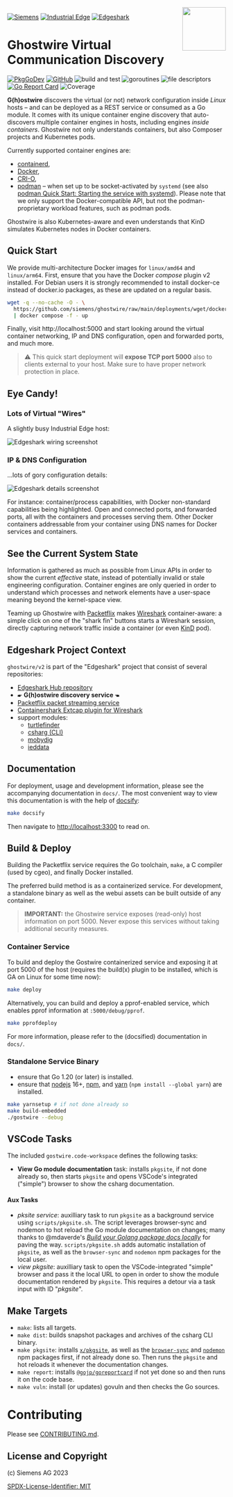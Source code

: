 <img align="right" width="100" height="100" src="media/gostwire-mascot-darklight-150x150.png" style="padding: 0 0 1ex 0.8em">

[![Siemens](https://img.shields.io/badge/github-siemens-009999?logo=github)](https://github.com/siemens)
[![Industrial Edge](https://img.shields.io/badge/github-industrial%20edge-e39537?logo=github)](https://github.com/industrial-edge)
[![Edgeshark](https://img.shields.io/badge/github-Edgeshark-003751?logo=github)](https://github.com/siemens/edgeshark)

# Ghostwire Virtual Communication Discovery

[![PkgGoDev](https://pkg.go.dev/badge/github.com/siemens/ghostwire/v2)](https://pkg.go.dev/github.com/siemens/ghostwire/v2)
[![GitHub](https://img.shields.io/github/license/siemens/ghostwire)](https://img.shields.io/github/license/siemens/ghostwire)
![build and test](https://github.com/siemens/ghostwire/workflows/build%20and%20test/badge.svg?branch=main)
![goroutines](https://img.shields.io/badge/go%20routines-not%20leaking-success)
![file descriptors](https://img.shields.io/badge/file%20descriptors-not%20leaking-success)
[![Go Report Card](https://goreportcard.com/badge/github.com/siemens/ghostwire/v2)](https://goreportcard.com/report/github.com/siemens/ghostwire/v2)
![Coverage](https://img.shields.io/badge/Coverage-76.2%25-yellow)

**G(h)ostwire** discovers the virtual (or not) network configuration inside
_Linux_ hosts – and can be deployed as a REST service or consumed as a Go
module. It comes with its unique container engine discovery that auto-discovers
multiple container engines in hosts, including engines _inside containers_.
Ghostwire not only understands containers, but also Composer projects and
Kubernetes pods.

Currently supported container engines are:
- [containerd](https://containerd.io), 
- [Docker](https://docker.com),
- [CRI-O](https://cri-o.io),
- [podman](https://podman.io) – when set up to be socket-activated by `systemd`
  (see also [podman Quick Start: Starting the service with
  systemd](https://github.com/containers/podman/blob/main/pkg/bindings/README.md#quick-start)).
  Please note that we only support the Docker-compatible API, but not the
  podman-proprietary workload features, such as podman pods.

Ghostwire is also Kubernetes-aware and even understands that KinD simulates
Kubernetes nodes in Docker containers.

## Quick Start

We provide multi-architecture Docker images for `linux/amd64` and `linux/arm64`.
First, ensure that you have the Docker _compose_ plugin v2 installed. For Debian
users it is strongly recommended to install docker-ce instead of docker.io
packages, as these are updated on a regular basis.

```bash
wget -q --no-cache -O - \
  https://github.com/siemens/ghostwire/raw/main/deployments/wget/docker-compose.yaml \
  | docker compose -f - up
```

Finally, visit http://localhost:5000 and start looking around the virtual
container networking, IP and DNS configuration, open and forwarded ports, and
much more.

> ⚠ This quick start deployment will **expose TCP port 5000** also to clients
> external to your host. Make sure to have proper network protection in place.

## Eye Candy!

### Lots of Virtual "Wires"

A slightly busy Industrial Edge host:

![Edgeshark wiring screenshot](media/edgeshark%20screenshot.png)

### IP & DNS Configuration

...lots of gory configuration details:

![Edgeshark details screenshot](media/edgeshark%20screenshot%20details.png)

For instance: container/process capabilities, with Docker non-standard
capabilities being highlighted. Open and connected ports, and forwarded ports,
all with the containers and processes serving them. Other Docker containers
addressable from your container using DNS names for Docker services and
containers.

## See the Current System State

Information is gathered as much as possible from Linux APIs in order to show the
current _effective_ state, instead of potentially invalid or stale engineering
configuration. Container engines are only queried in order to understand which
processes and network elements have a user-space meaning beyond the kernel-space
view.

Teaming up Ghostwire with [Packetflix](https://github.com/siemens/packetflix)
makes [Wireshark](https://www.wireshark.org/) container-aware: a simple click on
one of the "shark fin" buttons starts a Wireshark session, directly capturing
network traffic inside a container (or even [KinD](https://kind.sigs.k8s.io/)
pod).

## Edgeshark Project Context

`ghostwire/v2` is part of the "Edgeshark" project that consist of several
repositories:
- [Edgeshark Hub repository](https://github.com/siemens/edgeshark)
- 🖝 **G(h)ostwire discovery service** 🖜
- [Packetflix packet streaming service](https://github.com/siemens/packetflix)
- [Containershark Extcap plugin for
  Wireshark](https://github.com/siemens/cshargextcap)
- support modules:
  - [turtlefinder](https://github.com/siemens/turtlefinder)
  - [csharg (CLI)](https://github.com/siemens/csharg)
  - [mobydig](https://github.com/siemens/mobydig)
  - [ieddata](https://github.com/siemens/ieddata)

## Documentation

For deployment, usage and development information, please see the accompanying
documentation in `docs/`. The most convenient way to view this documentation is
with the help of [docsify](https://docsify.js.org/):

```bash
make docsify
```

Then navigate to [http://localhost:3300](http://localhost:3300) to read on.

## Build & Deploy

Building the Packetflix service requires the Go toolchain, `make`, a C compiler
(used by cgeo), and finally Docker installed.

The preferred build method is as a containerized service. For development, a
standalone binary as well as the webui assets can be built outside of any
container.

> **IMPORTANT:** the Ghostwire service exposes (read-only) host information on
> port 5000. Never expose this services without taking additional security
> measures.

### Container Service

To build and deploy the Gostwire containerized service and exposing it at port
5000 of the host (requires the build(x) plugin to be installed, which is GA on
Linux for some time now):

```bash
make deploy
```

Alternatively, you can build and deploy a pprof-enabled service, which enables
pprof information at `:5000/debug/pprof`.

```bash
make pprofdeploy
```

For more information, please refer to the (docsified) documentation in `docs/`.

### Standalone Service Binary

- ensure that Go 1.20 (or later) is installed.
- ensure that [nodejs](https://nodejs.org/en/) 16+,
  [npm](https://docs.npmjs.com/downloading-and-installing-node-js-and-npm), and
  [yarn](https://classic.yarnpkg.com/en/docs/install/#debian-stable) (`npm
  install --global yarn`) are installed.

```bash
make yarnsetup # if not done already so
make build-embedded
./gostwire --debug
```

## VSCode Tasks

The included `gostwire.code-workspace` defines the following tasks:

- **View Go module documentation** task: installs `pkgsite`, if not done already
  so, then starts `pkgsite` and opens VSCode's integrated ("simple") browser to
  show the csharg documentation.

#### Aux Tasks

- _pksite service_: auxilliary task to run `pkgsite` as a background service
  using `scripts/pkgsite.sh`. The script leverages browser-sync and nodemon to
  hot reload the Go module documentation on changes; many thanks to @mdaverde's
  [_Build your Golang package docs
  locally_](https://mdaverde.com/posts/golang-local-docs) for paving the way.
  `scripts/pkgsite.sh` adds automatic installation of `pkgsite`, as well as the
  `browser-sync` and `nodemon` npm packages for the local user.
- _view pkgsite_: auxilliary task to open the VSCode-integrated "simple" browser
  and pass it the local URL to open in order to show the module documentation
  rendered by `pkgsite`. This requires a detour via a task input with ID
  "_pkgsite_".

## Make Targets

- `make`: lists all targets.
- `make dist`: builds snapshot packages and archives of the csharg CLI binary.
- `make pkgsite`: installs [`x/pkgsite`](golang.org/x/pkgsite/cmd/pkgsite), as
  well as the [`browser-sync`](https://www.npmjs.com/package/browser-sync) and
  [`nodemon`](https://www.npmjs.com/package/nodemon) npm packages first, if not
  already done so. Then runs the `pkgsite` and hot reloads it whenever the
  documentation changes.
- `make report`: installs
  [`@gojp/goreportcard`](https://github.com/gojp/goreportcard) if not yet done
  so and then runs it on the code base.
- `make vuln`: install (or updates) govuln and then checks the Go sources.

# Contributing

Please see [CONTRIBUTING.md](CONTRIBUTING.md).

## License and Copyright

(c) Siemens AG 2023

[SPDX-License-Identifier: MIT](LICENSE)
